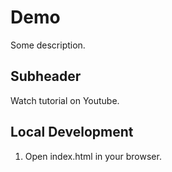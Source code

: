 # Demo

Some description.

## Subheader

Watch tutorial on Youtube.

## Local Development

1. Open index.html in your browser.
